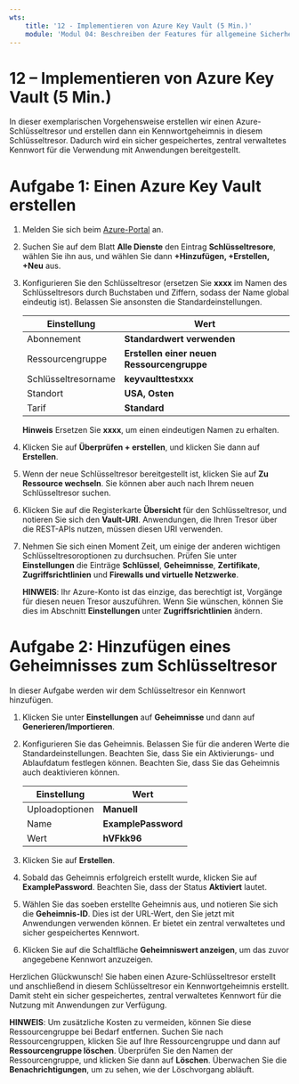 ```yaml
---
wts:
    title: '12 - Implementieren von Azure Key Vault (5 Min.)'
    module: 'Modul 04: Beschreiben der Features für allgemeine Sicherheit und Netzwerksicherheit'
---
```

# 12 – Implementieren von Azure Key Vault (5 Min.)

In dieser exemplarischen Vorgehensweise erstellen wir einen Azure-Schlüsseltresor und erstellen dann ein Kennwortgeheimnis in diesem Schlüsseltresor. Dadurch wird ein sicher gespeichertes, zentral verwaltetes Kennwort für die Verwendung mit Anwendungen bereitgestellt.

# Aufgabe 1: Einen Azure Key Vault erstellen 

1. Melden Sie sich beim [Azure-Portal](https://portal.azure.com) an.

2. Suchen Sie auf dem Blatt **Alle Dienste** den Eintrag **Schlüsseltresore**, wählen Sie ihn aus, und wählen Sie dann **+Hinzufügen, +Erstellen, +Neu** aus.

3. Konfigurieren Sie den Schlüsseltresor (ersetzen Sie **xxxx** im Namen des Schlüsseltresors durch Buchstaben und Ziffern, sodass der Name global eindeutig ist). Belassen Sie ansonsten die Standardeinstellungen.

    | Einstellung | Wert | 
    | --- | --- |
    | Abonnement | **Standardwert verwenden** |
    | Ressourcengruppe | **Erstellen einer neuen Ressourcengruppe** |
    | Schlüsseltresorname | **keyvaulttestxxx** |
    | Standort | **USA, Osten** |
    | Tarif | **Standard** |
    
    **Hinweis** Ersetzen Sie **xxxx**, um einen eindeutigen Namen zu erhalten.
4. Klicken Sie auf **Überprüfen + erstellen**, und klicken Sie dann auf **Erstellen**. 

5. Wenn der neue Schlüsseltresor bereitgestellt ist, klicken Sie auf **Zu Ressource wechseln**. Sie können aber auch nach Ihrem neuen Schlüsseltresor suchen. 

6. Klicken Sie auf die Registerkarte **Übersicht** für den Schlüsseltresor, und notieren Sie sich den **Vault-URI**. Anwendungen, die Ihren Tresor über die REST-APIs nutzen, müssen diesen URI verwenden.

7. Nehmen Sie sich einen Moment Zeit, um einige der anderen wichtigen Schlüsseltresoroptionen zu durchsuchen. Prüfen Sie unter **Einstellungen** die Einträge **Schlüssel**, **Geheimnisse**, **Zertifikate**, **Zugriffsrichtlinien** und **Firewalls und virtuelle Netzwerke**.

    **HINWEIS**: Ihr Azure-Konto ist das einzige, das berechtigt ist, Vorgänge für diesen neuen Tresor auszuführen. Wenn Sie wünschen, können Sie dies im Abschnitt **Einstellungen** unter **Zugriffsrichtlinien** ändern.

# Aufgabe 2: Hinzufügen eines Geheimnisses zum Schlüsseltresor
        
In dieser Aufgabe werden wir dem Schlüsseltresor ein Kennwort hinzufügen. 

1. Klicken Sie unter **Einstellungen** auf **Geheimnisse** und dann auf **Generieren/Importieren**.

2. Konfigurieren Sie das Geheimnis. Belassen Sie für die anderen Werte die Standardeinstellungen. Beachten Sie, dass Sie ein Aktivierungs- und Ablaufdatum festlegen können. Beachten Sie, dass Sie das Geheimnis auch deaktivieren können.

    | Einstellung | Wert | 
    | --- | --- |
    | Uploadoptionen | **Manuell** |
    | Name | **ExamplePassword** |
    | Wert | **hVFkk96** |

3. Klicken Sie auf **Erstellen**.

4. Sobald das Geheimnis erfolgreich erstellt wurde, klicken Sie auf **ExamplePassword**. Beachten Sie, dass der Status **Aktiviert** lautet.

5. Wählen Sie das soeben erstellte Geheimnis aus, und notieren Sie sich die **Geheimnis-ID**. Dies ist der URL-Wert, den Sie jetzt mit Anwendungen verwenden können. Er bietet ein zentral verwaltetes und sicher gespeichertes Kennwort. 

6. Klicken Sie auf die Schaltfläche **Geheimniswert anzeigen**, um das zuvor angegebene Kennwort anzuzeigen.


Herzlichen Glückwunsch! Sie haben einen Azure-Schlüsseltresor erstellt und anschließend in diesem Schlüsseltresor ein Kennwortgeheimnis erstellt. Damit steht ein sicher gespeichertes, zentral verwaltetes Kennwort für die Nutzung mit Anwendungen zur Verfügung.

**HINWEIS**: Um zusätzliche Kosten zu vermeiden, können Sie diese Ressourcengruppe bei Bedarf entfernen. Suchen Sie nach Ressourcengruppen, klicken Sie auf Ihre Ressourcengruppe und dann auf **Ressourcengruppe löschen**. Überprüfen Sie den Namen der Ressourcengruppe, und klicken Sie dann auf **Löschen**. Überwachen Sie die **Benachrichtigungen**, um zu sehen, wie der Löschvorgang abläuft.
